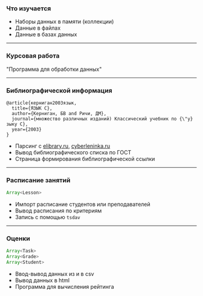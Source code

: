 ### Что изучается

- Наборы данных в памяти (коллекции)
- Данные в файлах
- Данные в базах данных

---

### Курсовая работа

"Программа для обработки данных"

---

### Библиографической информация

```
@article{керниган2003язык,
  title={ЯЗЫК С},
  author={Керниган, БВ and Ричи, ДМ},
  journal={множество различных изданий) Классический учебник по {\"y}зыку С},
  year={2003}
}
```
- Парсинг с [elibrary.ru](http://elibrary.ru), [cyberleninka.ru](http://cyberleninka.ru)
- Вывод библиографического списка по ГОСТ
- Страница формирования библиографической ссылки

---

### Расписание занятий

```typescript
Array<Lesson>
```
- Импорт расписание студентов или преподавателей
- Вывод расписания по критериям
- Запись с помощью ```tsdav```

---

### Оценки

```typescript
Array<Task>
Array<Grade>
Array<Student>
```
- Ввод-вывод данных из и в csv
- Вывод данных в html
- Программа для вычисления рейтинга